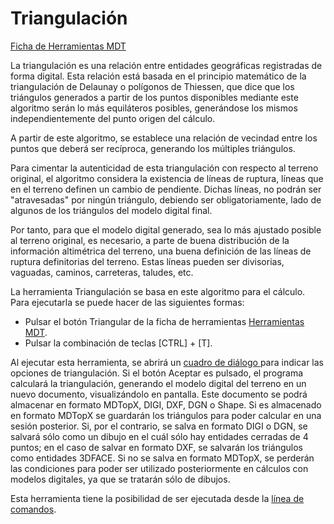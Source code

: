 # Triangulación

[Ficha de Herramientas MDT](../fichas-de-herramientas/ficha-de-herramientas-mdt/)

La triangulación es una relación entre entidades geográficas registradas de forma digital. Esta relación está basada en el principio matemático de la triangulación de Delaunay o polígonos de Thiessen, que dice que los triángulos generados a partir de los puntos disponibles mediante este algoritmo serán lo más equiláteros posibles, generándose los mismos independientemente del punto origen del cálculo.

A partir de este algoritmo, se establece una relación de vecindad entre los puntos que deberá ser recíproca, generando los múltiples triángulos.

Para cimentar la autenticidad de esta triangulación con respecto al terreno original, el algoritmo considera la existencia de líneas de ruptura, líneas que en el terreno definen un cambio de pendiente. Dichas líneas, no podrán ser "atravesadas" por ningún triángulo, debiendo ser obligatoriamente, lado de algunos de los triángulos del modelo digital final.

Por tanto, para que el modelo digital generado, sea lo más ajustado posible al terreno original, es necesario, a parte de buena distribución de la información altimétrica del terreno, una buena definición de las líneas de ruptura definitorias del terreno. Estas líneas pueden ser divisorias, vaguadas, caminos, carreteras, taludes, etc.

La herramienta Triangulación se basa en este algoritmo para el cálculo. Para ejecutarla se puede hacer de las siguientes formas:

* Pulsar el botón Triangular de la ficha de herramientas [Herramientas MDT](../fichas-de-herramientas/ficha-de-herramientas-mdt/).
* Pulsar la combinación de teclas \[CTRL\] + \[T\].

Al ejecutar esta herramienta, se abrirá un [cuadro de diálogo ](../herramientas-mdt/triangulacion.md)para indicar las opciones de triangulación. Si el botón Aceptar es pulsado, el programa calculará la triangulación, generando el modelo digital del terreno en un nuevo documento, visualizándolo en pantalla. Este documento se podrá almacenar en formato MDTopX, DIGI, DXF, DGN o Shape. Si es almacenado en formato MDTopX se guardarán los triángulos para poder calcular en una sesión posterior. Si, por el contrario, se salva en formato DIGI o DGN, se salvará sólo como un dibujo en el cuál sólo hay entidades cerradas de 4 puntos; en el caso de salvar en formato DXF, se salvarán los triángulos como entidades 3DFACE. Si no se salva en formato MDTopX, se perderán las condiciones para poder ser utilizado posteriormente en cálculos con modelos digitales, ya que se tratarán sólo de dibujos.

Esta herramienta tiene la posibilidad de ser ejecutada desde la [línea de comandos](../desde-linea-de-comando/linea-de-comando-triangulacion.md).

